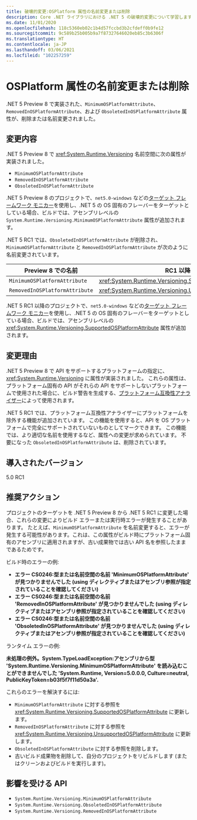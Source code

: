 ```yaml
---
title: 破壊的変更:OSPlatform 属性の名前変更または削除
description: Core .NET ライブラリにおける .NET 5 の破壊的変更について学習します。プレビュー バージョンで実装された OS プラットフォームの属性が削除または名前変更されました。
ms.date: 11/01/2020
ms.openlocfilehash: 118c5360eb02c1b4d57fccbd3b2cfdeff0b9fe12
ms.sourcegitcommit: 9c589b25b005b9a7f87327646020eb85c3b6306f
ms.translationtype: HT
ms.contentlocale: ja-JP
ms.lasthandoff: 03/06/2021
ms.locfileid: "102257259"
---
```

# <a name="osplatform-attributes-renamed-or-removed"></a>OSPlatform 属性の名前変更または削除

.NET 5 Preview 8 で実装された、`MinimumOSPlatformAttribute`、`RemovedInOSPlatformAttribute`、および `ObsoletedInOSPlatformAttribute` 属性が、削除または名前変更されました。

## <a name="change-description"></a>変更内容

.NET 5 Preview 8 で <xref:System.Runtime.Versioning> 名前空間に次の属性が実装されました。

- `MinimumOSPlatformAttribute`
- `RemovedInOSPlatformAttribute`
- `ObsoletedInOSPlatformAttribute`

.NET 5 Preview 8 のプロジェクトで、`net5.0-windows` などの[ターゲット フレームワーク モニカー](../../../../standard/frameworks.md)を使用し、.NET 5 の OS 固有のフレーバーをターゲットとしている場合、ビルドでは、アセンブリレベルの `System.Runtime.Versioning.MinimumOSPlatformAttribute` 属性が追加されます。

.NET 5 RC1 では、`ObsoletedInOSPlatformAttribute` が削除され、`MinimumOSPlatformAttribute` と `RemovedInOSPlatformAttribute` が次のように名前変更されています。

| Preview 8 での名前 | RC1 以降での名前 |
| - | - |
| `MinimumOSPlatformAttribute` | <xref:System.Runtime.Versioning.SupportedOSPlatformAttribute> |
| `RemovedInOSPlatformAttribute` | <xref:System.Runtime.Versioning.UnsupportedOSPlatformAttribute> |

.NET 5 RC1 以降のプロジェクトで、`net5.0-windows` などの[ターゲット フレームワーク モニカー](../../../../standard/frameworks.md)を使用し、.NET 5 の OS 固有のフレーバーをターゲットとしている場合、ビルドでは、アセンブリレベルの <xref:System.Runtime.Versioning.SupportedOSPlatformAttribute> 属性が追加されます。

## <a name="reason-for-change"></a>変更理由

.NET 5 Preview 8 で API をサポートするプラットフォームの指定に、<xref:System.Runtime.Versioning> に属性が実装されました。 これらの属性は、プラットフォーム固有の API がそれらの API をサポートしないプラットフォームで使用された場合に、ビルド警告を生成する、[プラットフォーム互換性アナライザー](../../code-analysis/5.0/ca1416-platform-compatibility-analyzer.md)によって使用されます。

.NET 5 RC1 では、プラットフォーム互換性アナライザーにプラットフォームを除外する機能が追加されています。 この機能を使用すると、API を OS プラットフォームで完全にサポートされていないものとしてマークできます。 この機能では、より適切な名前を使用するなど、属性への変更が求められています。 不要になった `ObsoletedInOSPlatformAttribute` は、削除されています。

## <a name="version-introduced"></a>導入されたバージョン

5.0 RC1

## <a name="recommended-action"></a>推奨アクション

プロジェクトのターゲットを .NET 5 Preview 8 から .NET 5 RC1 に変更した場合、これらの変更によりビルド エラーまたは実行時エラーが発生することがあります。 たとえば、`MinimumOSPlatformAttribute` を名前変更すると、エラーが発生する可能性があります。これは、この属性がビルド時にプラットフォーム固有のアセンブリに適用されますが、古い成果物では古い API 名を参照したままであるためです。

ビルド時のエラーの例:

- **エラー CS0246:型または名前空間の名前 'MinimumOSPlatformAttribute' が見つかりませんでした (using ディレクティブまたはアセンブリ参照が指定されていることを確認してください)**
- **エラー CS0246:型または名前空間の名前 'RemovedInOSPlatformAttribute' が見つかりませんでした (using ディレクティブまたはアセンブリ参照が指定されていることを確認してください)**
- **エラー CS0246:型または名前空間の名前 'ObsoletedInOSPlatformAttribute' が見つかりませんでした (using ディレクティブまたはアセンブリ参照が指定されていることを確認してください)**

ランタイム エラーの例:

**未処理の例外。System.TypeLoadException:アセンブリから型 'System.Runtime.Versioning.MinimumOSPlatformAttribute' を読み込むことができませんでした 'System.Runtime, Version=5.0.0.0, Culture=neutral, PublicKeyToken=b03f5f7f11d50a3a'.**

これらのエラーを解決するには:

- `MinimumOSPlatformAttribute` に対する参照を <xref:System.Runtime.Versioning.SupportedOSPlatformAttribute> に更新します。
- `RemovedInOSPlatformAttribute` に対する参照を <xref:System.Runtime.Versioning.UnsupportedOSPlatformAttribute> に更新します。
- `ObsoletedInOSPlatformAttribute` に対する参照を削除します。
- 古いビルド成果物を削除して、自分のプロジェクトをリビルドします (またはクリーンおよびビルドを実行します)。

## <a name="affected-apis"></a>影響を受ける API

- `System.Runtime.Versioning.MinimumOSPlatformAttribute`
- `System.Runtime.Versioning.ObsoletedInOSPlatformAttribute`
- `System.Runtime.Versioning.RemovedInOSPlatformAttribute`

<!--

### Category

Core .NET libraries

### Affected APIs

- `T:System.Runtime.Versioning.MinimumOSPlatformAttribute`
- `T:System.Runtime.Versioning.ObsoletedInOSPlatformAttribute`
- `T:System.Runtime.Versioning.RemovedInOSPlatformAttribute`

-->
